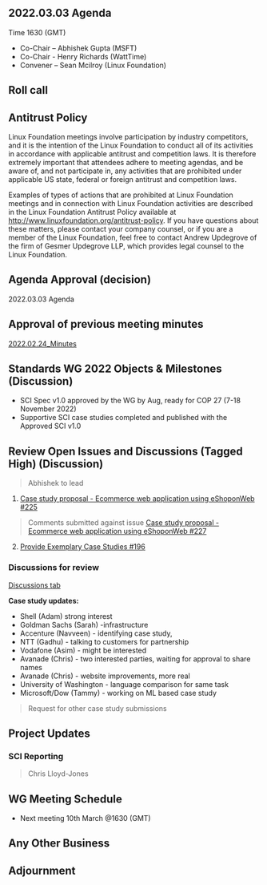 ## 2022.03.03 Agenda

Time 1630 (GMT)

- Co-Chair – Abhishek Gupta (MSFT)
- Co-Chair - Henry Richards (WattTime)
- Convener – Sean Mcilroy (Linux Foundation)

## Roll call
  
## Antitrust Policy
Linux Foundation meetings involve participation by industry competitors, and it is the intention of the Linux Foundation to conduct 
all of its activities in accordance with applicable antitrust and competition laws. 
It is therefore extremely important that attendees adhere to meeting agendas, and be aware of, and not participate in, any activities 
that are prohibited under applicable US state, federal or foreign antitrust and competition laws.

Examples of types of actions that are prohibited at Linux Foundation meetings and in connection with Linux Foundation activities are 
described in the Linux Foundation Antitrust Policy available at http://www.linuxfoundation.org/antitrust-policy. 
If you have questions about these matters, please contact your company counsel, or if you are a member of the Linux Foundation, 
feel free to contact Andrew Updegrove of the firm of Gesmer Updegrove LLP, which provides legal counsel to the Linux Foundation.
  
## Agenda Approval (decision) 
2022.03.03 Agenda
  
## Approval of previous meeting minutes
[2022.02.24_Minutes](https://github.com/Green-Software-Foundation/standards_wg/blob/main/Agenda_Minutes/2022.02.24_Minutes.md)


## Standards WG 2022 Objects & Milestones (Discussion)

- SCI Spec v1.0 approved by the WG by Aug, ready for COP 27 (7-18 November 2022)
- Supportive SCI case studies completed and published with the Approved SCI v1.0  

## Review Open Issues and Discussions (Tagged High) (Discussion)

> Abhishek to lead

1. [Case study proposal - Ecommerce web application using eShoponWeb #225](https://github.com/Green-Software-Foundation/software_carbon_intensity/discussions/225)

> Comments submitted against issue [Case study proposal - Ecommerce web application using eShoponWeb #227](https://github.com/Green-Software-Foundation/software_carbon_intensity/issues/227)

2. [Provide Exemplary Case Studies #196](https://github.com/Green-Software-Foundation/software_carbon_intensity/discussions/196)


### Discussions for review

[Discussions tab](https://github.com/Green-Software-Foundation/software_carbon_intensity/discussions)

**Case study updates:**

- Shell (Adam) strong interest
- Goldman Sachs (Sarah) -infrastructure
- Accenture (Navveen) - identifying case study, 
- NTT (Gadhu) - talking to customers for partnership
- Vodafone (Asim) - might be interested
- Avanade (Chris) - two interested parties, waiting for approval to share names
- Avanade (Chris) - website improvements, more real
- University of Washington - language comparison for same task
- Microsoft/Dow (Tammy) - working on ML based case study

> Request for other case study submissions

## Project Updates

### SCI Reporting

> Chris Lloyd-Jones

## WG Meeting Schedule

- Next meeting 10th March @1630 (GMT) 

## Any Other Business

## Adjournment
